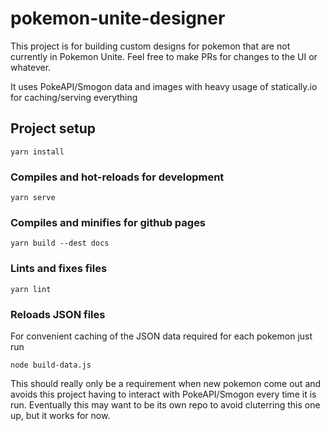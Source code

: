# pokemon-unite-designer

This project is for building custom designs for pokemon that are not currently in Pokemon Unite. Feel free to make PRs for changes to the UI or whatever.

It uses PokeAPI/Smogon data and images with heavy usage of statically.io for caching/serving everything

## Project setup
```
yarn install
```

### Compiles and hot-reloads for development
```
yarn serve
```

### Compiles and minifies for github pages
```
yarn build --dest docs
```

### Lints and fixes files
```
yarn lint
```

### Reloads JSON files
For convenient caching of the JSON data required for each pokemon just run 
```
node build-data.js
```
This should really only be a requirement when new pokemon come out and avoids this project having to interact with PokeAPI/Smogon every time it is run. 
Eventually this may want to be its own repo to avoid cluterring this one up, but it works for now.
